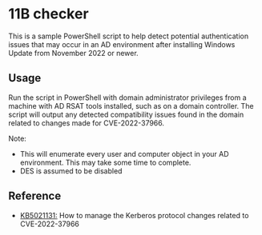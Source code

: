 # 11B checker
This is a sample PowerShell script to help detect potential authentication issues that may occur in an AD environment after installing Windows Update from November 2022 or newer. 

## Usage
Run the script in PowerShell with domain administrator privileges from a machine with AD RSAT tools installed, such as on a domain controller. The script will output any detected compatibility issues found in the domain related to changes made for CVE-2022-37966.

Note:
- This will enumerate every user and computer object in your AD environment. This may take some time to complete.
- DES is assumed to be disabled

## Reference
* [KB5021131:](https://support.microsoft.com/en-us/topic/kb5021131-how-to-manage-the-kerberos-protocol-changes-related-to-cve-2022-37966-fd837ac3-cdec-4e76-a6ec-86e67501407d) How to manage the Kerberos protocol changes related to CVE-2022-37966

